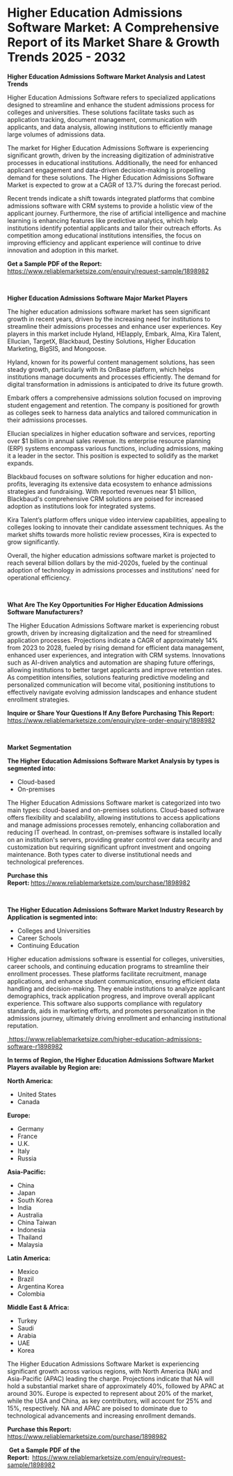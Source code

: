 <p><h1>Higher Education Admissions Software Market: A Comprehensive Report of its Market Share & Growth Trends 2025 - 2032</h1></p><p><strong>Higher Education Admissions Software Market Analysis and Latest Trends</strong></p>
<p><p>Higher Education Admissions Software refers to specialized applications designed to streamline and enhance the student admissions process for colleges and universities. These solutions facilitate tasks such as application tracking, document management, communication with applicants, and data analysis, allowing institutions to efficiently manage large volumes of admissions data.</p><p>The market for Higher Education Admissions Software is experiencing significant growth, driven by the increasing digitization of administrative processes in educational institutions. Additionally, the need for enhanced applicant engagement and data-driven decision-making is propelling demand for these solutions. The Higher Education Admissions Software Market is expected to grow at a CAGR of 13.7% during the forecast period. </p><p>Recent trends indicate a shift towards integrated platforms that combine admissions software with CRM systems to provide a holistic view of the applicant journey. Furthermore, the rise of artificial intelligence and machine learning is enhancing features like predictive analytics, which help institutions identify potential applicants and tailor their outreach efforts. As competition among educational institutions intensifies, the focus on improving efficiency and applicant experience will continue to drive innovation and adoption in this market.</p></p>
<p><strong>Get a Sample PDF of the Report:&nbsp;</strong> <a href="https://www.reliablemarketsize.com/enquiry/request-sample/1898982?utm_campaign=2480&utm_medium=2&utm_source=Github&utm_content=ia&utm_term=19042025&utm_id=higher-education-admissions-software">https://www.reliablemarketsize.com/enquiry/request-sample/1898982</a></p>
<p>&nbsp;</p>
<p><strong>Higher Education Admissions Software Major Market Players</strong></p>
<p><p>The higher education admissions software market has seen significant growth in recent years, driven by the increasing need for institutions to streamline their admissions processes and enhance user experiences. Key players in this market include Hyland, HEIapply, Embark, Alma, Kira Talent, Ellucian, TargetX, Blackbaud, Destiny Solutions, Higher Education Marketing, BigSIS, and Mongoose.</p><p>Hyland, known for its powerful content management solutions, has seen steady growth, particularly with its OnBase platform, which helps institutions manage documents and processes efficiently. The demand for digital transformation in admissions is anticipated to drive its future growth.</p><p>Embark offers a comprehensive admissions solution focused on improving student engagement and retention. The company is positioned for growth as colleges seek to harness data analytics and tailored communication in their admissions processes.</p><p>Ellucian specializes in higher education software and services, reporting over $1 billion in annual sales revenue. Its enterprise resource planning (ERP) systems encompass various functions, including admissions, making it a leader in the sector. This position is expected to solidify as the market expands.</p><p>Blackbaud focuses on software solutions for higher education and non-profits, leveraging its extensive data ecosystem to enhance admissions strategies and fundraising. With reported revenues near $1 billion, Blackbaud's comprehensive CRM solutions are poised for increased adoption as institutions look for integrated systems.</p><p>Kira Talent’s platform offers unique video interview capabilities, appealing to colleges looking to innovate their candidate assessment techniques. As the market shifts towards more holistic review processes, Kira is expected to grow significantly.</p><p>Overall, the higher education admissions software market is projected to reach several billion dollars by the mid-2020s, fueled by the continual adoption of technology in admissions processes and institutions' need for operational efficiency.</p></p>
<p>&nbsp;</p>
<p><strong>What Are The Key Opportunities For Higher Education Admissions Software Manufacturers?</strong></p>
<p><p>The Higher Education Admissions Software market is experiencing robust growth, driven by increasing digitalization and the need for streamlined application processes. Projections indicate a CAGR of approximately 14% from 2023 to 2028, fueled by rising demand for efficient data management, enhanced user experiences, and integration with CRM systems. Innovations such as AI-driven analytics and automation are shaping future offerings, allowing institutions to better target applicants and improve retention rates. As competition intensifies, solutions featuring predictive modeling and personalized communication will become vital, positioning institutions to effectively navigate evolving admission landscapes and enhance student enrollment strategies.</p></p>
<p><strong>Inquire or Share Your Questions If Any Before Purchasing This Report:</strong> <a href="https://www.reliablemarketsize.com/enquiry/pre-order-enquiry/1898982?utm_campaign=2480&utm_medium=2&utm_source=Github&utm_content=ia&utm_term=19042025&utm_id=higher-education-admissions-software">https://www.reliablemarketsize.com/enquiry/pre-order-enquiry/1898982</a></p>
<p>&nbsp;</p>
<p><strong>Market Segmentation</strong></p>
<p><strong>The Higher Education Admissions Software Market Analysis by types is segmented into:</strong></p>
<p><ul><li>Cloud-based</li><li>On-premises</li></ul></p>
<p><p>The Higher Education Admissions Software market is categorized into two main types: cloud-based and on-premises solutions. Cloud-based software offers flexibility and scalability, allowing institutions to access applications and manage admissions processes remotely, enhancing collaboration and reducing IT overhead. In contrast, on-premises software is installed locally on an institution's servers, providing greater control over data security and customization but requiring significant upfront investment and ongoing maintenance. Both types cater to diverse institutional needs and technological preferences.</p></p>
<p><strong>Purchase this Report:&nbsp;</strong><a href="https://www.reliablemarketsize.com/purchase/1898982?utm_campaign=2480&utm_medium=2&utm_source=Github&utm_content=ia&utm_term=19042025&utm_id=higher-education-admissions-software">https://www.reliablemarketsize.com/purchase/1898982</a></p>
<p>&nbsp;</p>
<p><strong>The Higher Education Admissions Software Market Industry Research by Application is segmented into:</strong></p>
<p><ul><li>Colleges and Universities</li><li>Career Schools</li><li>Continuing Education</li></ul></p>
<p><p>Higher education admissions software is essential for colleges, universities, career schools, and continuing education programs to streamline their enrollment processes. These platforms facilitate recruitment, manage applications, and enhance student communication, ensuring efficient data handling and decision-making. They enable institutions to analyze applicant demographics, track application progress, and improve overall applicant experience. This software also supports compliance with regulatory standards, aids in marketing efforts, and promotes personalization in the admissions journey, ultimately driving enrollment and enhancing institutional reputation.</p></p>
<p><a href="https://www.reliablemarketsize.com/higher-education-admissions-software-r1898982?utm_campaign=2480&utm_medium=2&utm_source=Github&utm_content=ia&utm_term=19042025&utm_id=higher-education-admissions-software">&nbsp;https://www.reliablemarketsize.com/higher-education-admissions-software-r1898982</a></p>
<p><strong>In terms of Region, the Higher Education Admissions Software Market Players available by Region are:</strong></p>
<p>
    <p> <strong> North America: </strong>
        <ul>
            <li>United States</li>
            <li>Canada</li>
        </ul>
        </p> 
    <p> <strong> Europe: </strong>
        <ul>
            <li>Germany</li>
            <li>France</li>
            <li>U.K.</li>
            <li>Italy</li>
            <li>Russia</li>
        </ul>
        </p> 
    <p> <strong> Asia-Pacific: </strong>
        <ul>
            <li>China</li>
            <li>Japan</li>
            <li>South Korea</li>
            <li>India</li>
            <li>Australia</li>
            <li>China Taiwan</li>
            <li>Indonesia</li>
            <li>Thailand</li>
            <li>Malaysia</li>
        </ul>
        </p> 
    <p> <strong> Latin America: </strong>
        <ul>
            <li>Mexico</li>
            <li>Brazil</li>
            <li>Argentina Korea</li>
            <li>Colombia</li>
        </ul>
        </p> 
    <p> <strong> Middle East & Africa: </strong>
        <ul>
            <li>Turkey</li>
            <li>Saudi</li>
            <li>Arabia</li>
            <li>UAE</li>
            <li>Korea</li>
        </ul>
    </p>
    </p>
<p><p>The Higher Education Admissions Software Market is experiencing significant growth across various regions, with North America (NA) and Asia-Pacific (APAC) leading the charge. Projections indicate that NA will hold a substantial market share of approximately 40%, followed by APAC at around 30%. Europe is expected to represent about 20% of the market, while the USA and China, as key contributors, will account for 25% and 15%, respectively. NA and APAC are poised to dominate due to technological advancements and increasing enrollment demands.</p></p>
<p><strong>Purchase this Report: </strong><a href="https://www.reliablemarketsize.com/purchase/1898982?utm_campaign=2480&utm_medium=2&utm_source=Github&utm_content=ia&utm_term=19042025&utm_id=higher-education-admissions-software">https://www.reliablemarketsize.com/purchase/1898982</a></p>
<p>&nbsp;<strong>Get a Sample PDF of the Report:&nbsp;&nbsp;</strong><a href="https://www.reliablemarketsize.com/enquiry/request-sample/1898982?utm_campaign=2480&utm_medium=2&utm_source=Github&utm_content=ia&utm_term=19042025&utm_id=higher-education-admissions-software">https://www.reliablemarketsize.com/enquiry/request-sample/1898982</a></p>
<p><strong></strong></p>
<p><p></p><p></p><p></p></p>